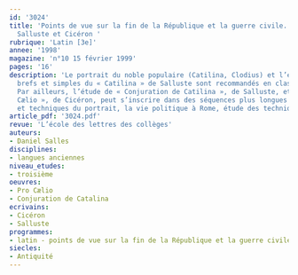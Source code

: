 ```yaml
---
id: '3024'
title: 'Points de vue sur la fin de la République et la guerre civile. Catilina.
  Salluste et Cicéron '
rubrique: 'Latin [3e]'
annee: '1998'
magazine: 'n°10 15 février 1999'
pages: '16'
description: 'Le portrait du noble populaire (Catilina, Clodius) et l’étude d’extraits
  brefs et simples du « Catilina » de Salluste sont recommandés en classe de troisième.
  Par ailleurs, l’étude de « Conjuration de Catilina », de Salluste, et  de « Pro
  Cælio », de Cicéron, peut s’inscrire dans des séquences plus longues : vocabulaire
  et techniques du portrait, la vie politique à Rome, étude des techniques rhétoriques.'
article_pdf: '3024.pdf'
revue: 'L’école des lettres des collèges'
auteurs:
- Daniel Salles
disciplines:
- langues anciennes
niveau_etudes:
- troisième
oeuvres:
- Pro Cælio
- Conjuration de Catalina
ecrivains:
- Cicéron
- Salluste
programmes:
- latin - points de vue sur la fin de la République et la guerre civile
siecles:
- Antiquité
---
```

